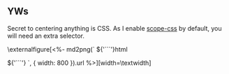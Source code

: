 ## YWs

Secret to centering anything is CSS. As I enable [scope-css](https://www.npmjs.com/package/scope-css) by default, you will need an extra selector.

\externalfigure[<%- md2png(`
${'```'}html
<style>
:global {
  body {
    position: fixed;
    width: 100vw;
    height: 100vh;
    display: flex;
    align-items: center;
    justify-content: center;
  }
}
</style>
${'```'}
`, { width: 800 }).url %>][width=\textwidth]
